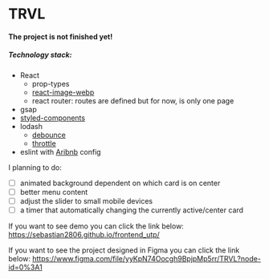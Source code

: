 # **TRVL**

#### The project is not finished yet!

##### Technology stack:

- React
  - prop-types
  - [react-image-webp](https://github.com/DonRai/react-image-webp)
  - react router: routes are defined but for now, is only one page
- gsap
- [styled-components](https://styled-components.com/)
- lodash
  - [debounce](https://lodash.com/docs/4.17.15#debounce)
  - [throttle](https://lodash.com/docs/4.17.15#throttle)
- eslint with [Aribnb](https://github.com/airbnb/javascript/tree/master/packages/eslint-config-airbnb) config

I planning to do:

- [ ] animated background dependent on which card is on center
- [ ] better menu content
- [ ] adjust the slider to small mobile devices
- [ ] a timer that automatically changing the currently active/center card

If you want to see demo you can click the link below:
https://sebastian2806.github.io/frontend_utp/

If you want to see the project designed in Figma you can click the link below:
https://www.figma.com/file/yyKpN74Oocgh9BpjpMp5rr/TRVL?node-id=0%3A1

